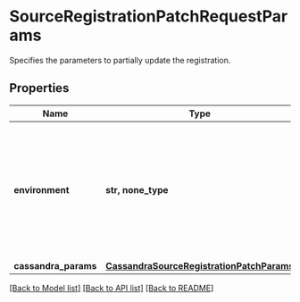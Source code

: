 # SourceRegistrationPatchRequestParams

Specifies the parameters to partially update the registration.

## Properties
Name | Type | Description | Notes
------------ | ------------- | ------------- | -------------
**environment** | **str, none_type** | Specifies the environment type of the Protection Source to be patched. Currently the only environment supported is kCassandra | 
**cassandra_params** | [**CassandraSourceRegistrationPatchParams**](CassandraSourceRegistrationPatchParams.md) |  | [optional] 

[[Back to Model list]](../README.md#documentation-for-models) [[Back to API list]](../README.md#documentation-for-api-endpoints) [[Back to README]](../README.md)


